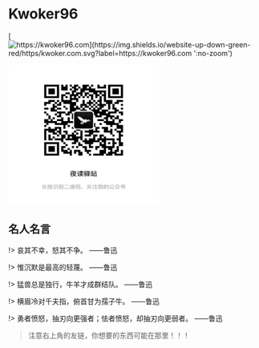 # Kwoker96

[![https://kwoker96.com](https://img.shields.io/website-up-down-green-red/https/kwoker.com.svg?label=https://kwoker96.com ':no-zoom')](https://kwoker96.com)


<img width="300" height="280" src="./assets/Wechat.jpeg">
  
## 名人名言

!> 哀其不幸，怒其不争。 ——鲁迅

!> 惟沉默是最高的轻蔑。 ——鲁迅

!> 猛兽总是独行，牛羊才成群结队。 ——鲁迅

!> 横眉冷对千夫指，俯首甘为孺子牛。 ——鲁迅

!> 勇者愤怒，抽刃向更强者；怯者愤怒，却抽刃向更弱者。 ——鲁迅


> 注意右上角的友链，你想要的东西可能在那里！！！
